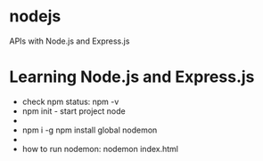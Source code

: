 # nodejs
APIs with Node.js and Express.js

<h1>Learning Node.js and Express.js</h1>


<ul>
<li>check npm status: npm -v</li>

<li>npm init - start project node<li>
<li> npm i -g npm install global nodemon<li>
<li>how to run nodemon: nodemon index.html</li>
<ul>